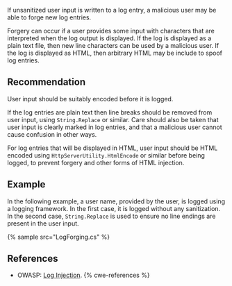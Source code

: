 If unsanitized user input is written to a log entry, a malicious user may be able to forge new log entries.

Forgery can occur if a user provides some input with characters that are interpreted when the log output is displayed. If the log is displayed as a plain text file, then new line characters can be used by a malicious user. If the log is displayed as HTML, then arbitrary HTML may be include to spoof log entries.


## Recommendation
User input should be suitably encoded before it is logged.

If the log entries are plain text then line breaks should be removed from user input, using `String.Replace` or similar. Care should also be taken that user input is clearly marked in log entries, and that a malicious user cannot cause confusion in other ways.

For log entries that will be displayed in HTML, user input should be HTML encoded using `HttpServerUtility.HtmlEncode` or similar before being logged, to prevent forgery and other forms of HTML injection.


## Example
In the following example, a user name, provided by the user, is logged using a logging framework. In the first case, it is logged without any sanitization. In the second case, `String.Replace` is used to ensure no line endings are present in the user input.

{% sample src="LogForging.cs" %}

## References
* OWASP: [Log Injection](https://www.owasp.org/index.php/Log_Injection).
{% cwe-references %}
